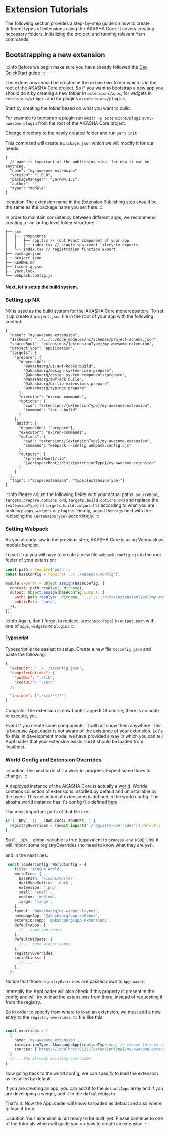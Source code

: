 # Extension Tutorials
The following section provides a step-by-step guide on how to create different types of extensions using the AKASHA Core. It covers creating necessary folders, initializing the project, and running relevant Yarn commands.

## Bootstrapping a new extension

:::info
Before we begin make sure you have already followed the [Dev QuickStart](../dev-quickstart.md) guide
:::

The extensions should be created in the `extensions` folder which is in the root of the AKASHA Core project. So if you want to bootstrap a new app you should do it by creating a new folder in `extensions/apps`, for widgets in `extensions/widgets` and for plugins in `extensions/plugins`.

Start by creating the folder based on what you want to build.

For example to bootstrap a plugin run `mkdir -p extensions/plugins/my-awesome-plugin` from the root of the AKASHA Core project.

Change directory to the newly created folder and run `yarn init`

This command will create a `package.json` which we will modify it for our needs:

```json5 {3-4,6-7} showLineNumbers title="package.json"
{
  // name is important at the publishing step. for now it can be anything.
  "name": "my-awesome-extension"
  "version": "1.0.0",
  "packageManager": "yarn@4.1.1",
  "author": "",
  "type": "module"
}
```

:::caution
The extension name in the [Extension Publishing](../extension-publishing/) step should be the same as the package name you set here.
:::


In order to maintain consistency between different apps, we recommend creating a similar top level folder structure:

```treeview title="Basic App Directory Structure"
├── src
│   ├── components
│   │   ├── app.tsx // root React component of your app
│   │   ├── index.tsx // single-spa-react lifecycle exports
│   └── index.tsx // registration function export
├── package.json
├── project.json
├── README.md
├── tsconfig.json
├── yarn.lock
└── webpack.config.js
```

#### Next, let's setup the build system.

### Setting up NX
NX is used as the build system for the AKASHA Core monorepository.
To set it up create a `project.json` file in the root of your app with the following content:

```json5
{
  "name": "my-awesome-extension",
  "$schema": "../../../node_modules/nx/schemas/project-schema.json",
  "sourceRoot": "extensions/{extensionType}/my-awesome-extension",
  "projectType": "application",
  "targets": {
    "prepare": {
      "dependsOn": [
        "@akashaorg/ui-awf-hooks:build",
        "@akashaorg/design-system-core:prepare",
        "@akashaorg/design-system-components:prepare",
        "@akashaorg/awf-sdk:build",
        "@akashaorg/ui-lib-extensions:prepare",
        "@akashaorg/typings:prepare"
      ],
      "executor": "nx:run-commands",
      "options": {
        "cwd": "extensions/{extensionType}/my-awesome-extension",
        "command": "tsc --build"
      }
    },
    "build": {
      "dependsOn": ["prepare"],
      "executor": "nx:run-commands",
      "options": {
        "cwd": "extensions/{extensionType}/my-awesome-extension",
        "command": "webpack --config webpack.config.cjs"
      },
      "outputs": [
        "{projectRoot}/lib",
        "{workspaceRoot}/dist/{extensionType}/my-awesome-extension"
      ]
    }
  },
  "tags": ["scope:extension", "type:{extensionType}"]
}
```

:::info
Please adjust the following fields with your actual paths.
`sourceRoot`, `targets.prepare.options.cwd`, `targets.build.options.cwd` and replace the `{extensionType}` in `targets.build.outputs[1]` according to what you are building: `apps`, `widgets` or `plugins`.
Finally, adjust the `tags` field with the replacing the `{extensionType}` accordingly.
:::


### Setting Webpack
As you already saw in the previous step, AKASHA Core is using Webpack as module bundler.

To set it up you will have to create a new file `webpack.config.cjs` in the root folder of your extension:

```js
const path = require('path');
const baseConfig = require('../../webpack.config');

module.exports = Object.assign(baseConfig, {
  context: path.resolve(__dirname),
  output: Object.assign(baseConfig.output, {
    path: path.resolve(__dirname, '../../../dist/{extensionType}/my-awesome-extension'),
    publicPath: 'auto',
  }),
});
```

:::info
Again, don't forget to replace `{extensionType}` in `output.path` with one of `apps`, `widgets` or `plugins`
:::

#### Typescript

Typescript is the easiest to setup. Create a new file `tsconfig.json` and paste the following:

```json
{
  "extends": "../../tsconfig.json",
  "compilerOptions": {
    "outDir": "./lib",
    "rootDir": "./src"
  },

  "include": ["./src/**/*"]
}
```

Congrats! The extension is now bootstrapped!
Of course, there is no code to execute, yet.

Event if you create some components, it will not show them anywhere. This is because AppLoader is not aware of the existance of your extension.
Let's fix this; in development mode, we have provided a way in which you can tell AppLoader that your extension exists and it should be loaded from localhost.

### World Config and Extension Overrides

:::caution
This section is still a work in progress. Expect some flows to change.
:::

A deployed instance of the AKASHA Core is actually a [world](../glossary.md#world). Worlds contains collection of extensions installed by default and uninstallable by the users.
This collection of extensions is defined in the world config. The akasha.world instance has it's config file defined [here](https://github.com/AKASHAorg/akasha-core/blob/next/worlds/akasha.world/src/index.ts)

The most important parts of that file are:

```ts
if (__DEV__ || __LOAD_LOCAL_SOURCES__) {
  registryOverrides = (await import('./registry-overrides')).default;
}
```
So if `__DEV__` global variable is true (equivalent to `process.env.NODE_ENV`) it will import some registryOverrides (no need to know what they are yet).

and in the next lines:

```ts {19} showLineNumbers title="AKASHA World config"
 const loaderConfig: WorldConfig = {
    title: 'AKASHA World',
    worldIcon: {
      basePath: '/icons/world/',
      darkModeSuffix: '_dark',
      extension: '.png',
      small: 'small',
      medium: 'medium',
      large: 'large',
    },
    layout: '@akashaorg/ui-widget-layout',
    homepageApp: '@akashaorg/app-antenna',
    extensionsApp: '@akashaorg/app-extensions',
    defaultApps: [
      // ..some app names
    ],
    defaultWidgets: [
      //... some widget names
    ],
    registryOverrides,
    socialLinks: [
      // ...
    ],
  };
```
Notice that those `registryOverrides` are passed down to `AppLoader`.

Internally the AppLoader will also check if this property is present in the config and will try to load the extensions from there, instead of requesting it from the registry.

So in order to specify from where to load an extension, we must add a new entry to the `registry-overrides.ts` file like this:

```ts title="registry-overrides.ts"

const overrides = [
  {
    name: 'my-awesome-extension',
    integrationType: AkashaAppApplicationType.App, // change this to reflect the kind of extension you are creating
    sources: [`https://localhost:8131/{extensionType}/my-awesome-extension`],
  }
  // ...the already existing overrides
]
```

Now going back to the world config, we can specify to load the extension as installed by default.

If you are creating an app, you can add it to the `defaultApps` array and if you are developing a widget, add it to the `defaultWidgets`.

That's it. Now the AppLoader will know to loaded as default and also where to load it from.

:::caution
Your extension is not ready to be built, yet. Please continue to one of the tutorials which will guide you on how to create an extension.
:::
